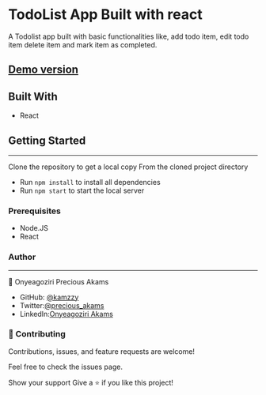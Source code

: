 # TodoList App Built with react
A Todolist app built with basic functionalities like, add todo item, edit todo item delete item and mark item as completed.


## [Demo version](https://kamzzy-todoapp-react.netlify.app/) 

## Built With
* React

## Getting Started
***
Clone the repository to get a local copy
From the cloned project directory
* Run `npm install` to install all dependencies
* Run `npm start` to start the local server

### Prerequisites
* Node.JS
* React

### Author
***
👤 Onyeagoziri Precious Akams

* GitHub: [@kamzzy](https://github.com/kamzzy)
* Twitter:[@precious_akams](https://twitter.com/precious_akams)
* LinkedIn:[Onyeagoziri Akams](https://www.linkedin.com/in/onyeagoziri-akams/)

### 🤝 Contributing
Contributions, issues, and feature requests are welcome!

Feel free to check the issues page.

Show your support
Give a ⭐️ if you like this project!
